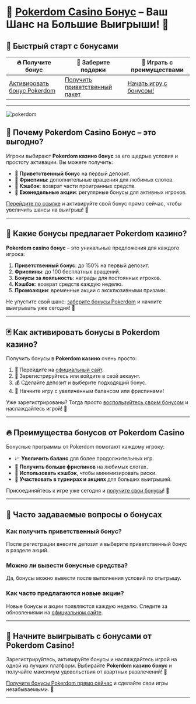 # 🎁 [Pokerdom Casino Бонус](https://brandplay.link/Bxg7SC7H) – Ваш Шанс на Большие Выигрыши! 💎

## 🌟 Быстрый старт с бонусами

| 🔥 **Получите бонус** | 💸 **Заберите подарки** | 🚀 **Играть с преимуществами** |
|------------------------|------------------------|-------------------------------|
| [Активировать бонус Pokerdom](https://brandplay.link/Bxg7SC7H) | [Получить приветственный пакет](https://brandplay.link/Bxg7SC7H) | [Начать игру с бонусом!](https://brandplay.link/Bxg7SC7H) |

---
![pokerdom](https://github.com/user-attachments/assets/5f98e944-093d-4495-8967-8c1bb8e000d3)

## 🎯 Почему Pokerdom Casino Бонус – это выгодно?

Игроки выбирают **Pokerdom казино бонус** за его щедрые условия и простоту активации. Вы можете получить:

- 🤑 **Приветственный бонус** на первый депозит.
- 🎰 **Фриспины**: дополнительные вращения для любимых слотов.
- 💎 **Кэшбэк**: возврат части проигранных средств.
- 🎉 **Еженедельные акции**: регулярные бонусы для активных игроков.

[Перейдите по ссылке](https://brandplay.link/Bxg7SC7H) и активируйте свой бонус прямо сейчас, чтобы увеличить шансы на выигрыш! 🚀

---

## 📖 Какие бонусы предлагает Pokerdom казино?

**Pokerdom casino бонус** – это уникальные предложения для каждого игрока:

1. **Приветственный бонус**: до 150% на первый депозит.
2. **Фриспины**: до 100 бесплатных вращений.
3. **Бонусы за лояльность**: награды для постоянных игроков.
4. **Кэшбэк**: возврат средств каждую неделю.
5. **Промоакции**: временные акции с эксклюзивными призами.

Не упустите свой шанс: [заберите бонусы Pokerdom](https://brandplay.link/Bxg7SC7H) и начните выигрывать уже сегодня! 🤑

---

## 🃏 Как активировать бонусы в Pokerdom казино?

Получить бонусы в **Pokerdom казино** очень просто:

1. 🔗 Перейдите на [официальный сайт](https://brandplay.link/Bxg7SC7H).
2. 📝 Зарегистрируйтесь или войдите в свой аккаунт.
3. 💰 Сделайте депозит и выберите подходящий бонус.
4. 🎉 Начните игру с увеличенным балансом или фриспинами!

Уже зарегистрированы? Тогда просто [воспользуйтесь своим бонусом](https://brandplay.link/Bxg7SC7H) и наслаждайтесь игрой! 🎰

---

## 🔥 Преимущества бонусов от Pokerdom Casino

Бонусные программы от Pokerdom помогают каждому игроку:

- 📈 **Увеличить баланс** для более продолжительных игр.
- 🎁 **Получить больше фриспинов** на любимых слотах.
- 💸 **Использовать кэшбэк**, чтобы минимизировать риски.
- 🔄 **Участвовать в турнирах и акциях** для больших выигрышей.

Присоединяйтесь к игре уже сегодня и [получите свои бонусы](https://brandplay.link/Bxg7SC7H)! 💎

---

## 🎰 Часто задаваемые вопросы о бонусах

### Как получить приветственный бонус?
После регистрации внесите депозит и выберите приветственный бонус в разделе акций.

### Можно ли вывести бонусные средства?
Да, бонусы можно вывести после выполнения условий по отыгрышу.

### Как часто предлагаются новые акции?
Новые бонусы и акции появляются каждую неделю. Следите за обновлениями на [официальном сайте](https://brandplay.link/Bxg7SC7H).

---

## 💎 Начните выигрывать с бонусами от Pokerdom Casino!

Зарегистрируйтесь, активируйте бонусы и наслаждайтесь игрой на одной из лучших платформ. Выбирайте **Pokerdom казино бонус** и получайте максимум удовольствия от азартных развлечений! 🎲

[Получите бонусы Pokerdom прямо сейчас](https://brandplay.link/Bxg7SC7H) и сделайте свои игры незабываемыми. 🚀

---

